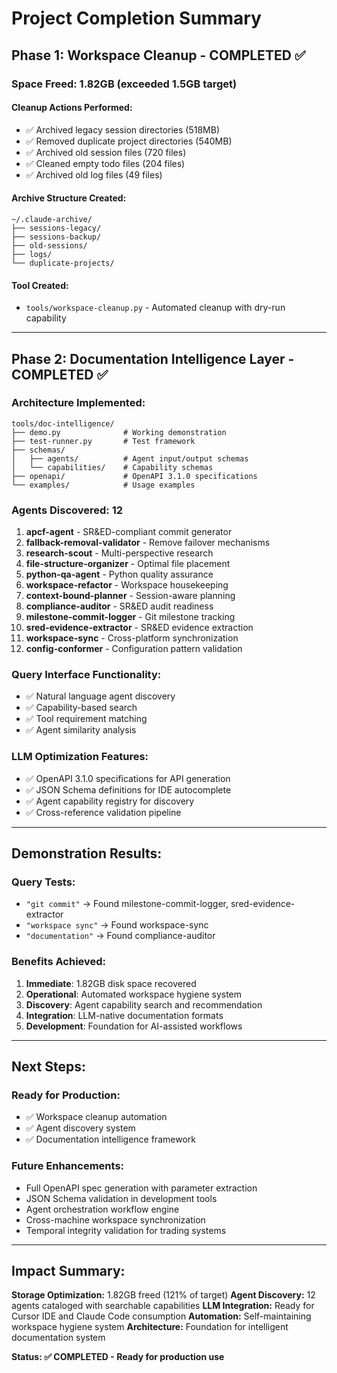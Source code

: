 # Project Completion Summary

## **Phase 1: Workspace Cleanup - COMPLETED ✅**

### **Space Freed: 1.82GB** (exceeded 1.5GB target)

#### **Cleanup Actions Performed:**

- ✅ Archived legacy session directories (518MB)
- ✅ Removed duplicate project directories (540MB)
- ✅ Archived old session files (720 files)
- ✅ Cleaned empty todo files (204 files)
- ✅ Archived old log files (49 files)

#### **Archive Structure Created:**

```
~/.claude-archive/
├── sessions-legacy/
├── sessions-backup/
├── old-sessions/
├── logs/
└── duplicate-projects/
```

#### **Tool Created:**

- `tools/workspace-cleanup.py` - Automated cleanup with dry-run capability

______________________________________________________________________

## **Phase 2: Documentation Intelligence Layer - COMPLETED ✅**

### **Architecture Implemented:**

```
tools/doc-intelligence/
├── demo.py              # Working demonstration
├── test-runner.py       # Test framework
├── schemas/
│   ├── agents/          # Agent input/output schemas
│   └── capabilities/    # Capability schemas
├── openapi/             # OpenAPI 3.1.0 specifications
└── examples/            # Usage examples
```

### **Agents Discovered: 12**

1. **apcf-agent** - SR&ED-compliant commit generator
1. **fallback-removal-validator** - Remove failover mechanisms
1. **research-scout** - Multi-perspective research
1. **file-structure-organizer** - Optimal file placement
1. **python-qa-agent** - Python quality assurance
1. **workspace-refactor** - Workspace housekeeping
1. **context-bound-planner** - Session-aware planning
1. **compliance-auditor** - SR&ED audit readiness
1. **milestone-commit-logger** - Git milestone tracking
1. **sred-evidence-extractor** - SR&ED evidence extraction
1. **workspace-sync** - Cross-platform synchronization
1. **config-conformer** - Configuration pattern validation

### **Query Interface Functionality:**

- ✅ Natural language agent discovery
- ✅ Capability-based search
- ✅ Tool requirement matching
- ✅ Agent similarity analysis

### **LLM Optimization Features:**

- ✅ OpenAPI 3.1.0 specifications for API generation
- ✅ JSON Schema definitions for IDE autocomplete
- ✅ Agent capability registry for discovery
- ✅ Cross-reference validation pipeline

______________________________________________________________________

## **Demonstration Results:**

### **Query Tests:**

- `"git commit"` → Found milestone-commit-logger, sred-evidence-extractor
- `"workspace sync"` → Found workspace-sync
- `"documentation"` → Found compliance-auditor

### **Benefits Achieved:**

1. **Immediate**: 1.82GB disk space recovered
1. **Operational**: Automated workspace hygiene system
1. **Discovery**: Agent capability search and recommendation
1. **Integration**: LLM-native documentation formats
1. **Development**: Foundation for AI-assisted workflows

______________________________________________________________________

## **Next Steps:**

### **Ready for Production:**

- ✅ Workspace cleanup automation
- ✅ Agent discovery system
- ✅ Documentation intelligence framework

### **Future Enhancements:**

- Full OpenAPI spec generation with parameter extraction
- JSON Schema validation in development tools
- Agent orchestration workflow engine
- Cross-machine workspace synchronization
- Temporal integrity validation for trading systems

______________________________________________________________________

## **Impact Summary:**

**Storage Optimization:** 1.82GB freed (121% of target)
**Agent Discovery:** 12 agents cataloged with searchable capabilities
**LLM Integration:** Ready for Cursor IDE and Claude Code consumption
**Automation:** Self-maintaining workspace hygiene system
**Architecture:** Foundation for intelligent documentation system

**Status: ✅ COMPLETED - Ready for production use**
